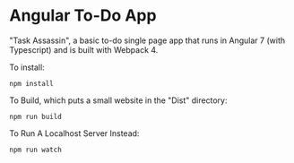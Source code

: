 # Angular To-Do App

"Task Assassin", a basic to-do single page app that runs in Angular 7 (with Typescript) and is built with Webpack 4.

To install:

`npm install`

To Build, which puts a small website in the "Dist" directory:

`npm run build`

To Run A Localhost Server Instead:

`npm run watch`

